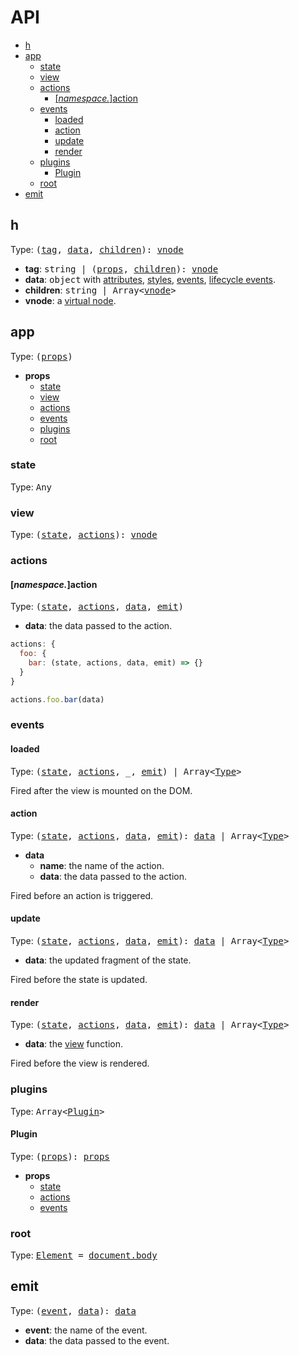 # API

* [h](#h)
* [app](#app)
  * [state](#state)
  * [view](#view)
  * [actions](#actions)
    * [[_namespace._]action](#actions-action)
  * [events](#events)
    * [loaded](#events-loaded)
    * [action](#events-action)
    * [update](#events-update)
    * [render](#events-render)
  * [plugins](#plugins)
    * [Plugin](#plugins-plugin)
  * [root](#root)
* [emit](#emit)

## <a name="h"></a> h

Type: <samp>([tag](#h-tag), [data](#h-data), [children](#h-children)): [vnode](#vnode)</samp>

* <a name="h-tag"></a>**tag**: <samp>string | ([props](#h-data), [children](#h-children)): [vnode](#vnode)</samp>
* <a name="h-data"></a>**data**: <samp>object</samp> with [attributes](https://developer.mozilla.org/en-US/docs/Web/HTML/Attributes), [styles](https://developer.mozilla.org/en-US/docs/Web/CSS/Reference), [events](https://developer.mozilla.org/en-US/docs/Web/API/GlobalEventHandlers), [lifecycle events](/docs/lifecycle-events.md).
* <a name="h-children"></a>**children**: <samp>string | Array\<[vnode](#vnode)\>
* <a name="vnode"></a>**vnode**: a [virtual node](/docs/virtual-nodes.md).

## <a name="app"></a> app

Type: <samp>([props](#app-props))</samp>

* <a name="app-props"></a> **props**
  * [state](#state)
  * [view](#view)
  * [actions](#actions)
  * [events](#events)
  * [plugins](#plugins)
  * [root](#root)

<a name="app-props"></a>

### <a name="state"></a> state

Type: <samp>Any</samp>

### <a name="view"></a> view

Type: <samp>([state](#state), [actions](#actions)): [vnode](#vnode)</samp>

### <a name="actions"></a> actions
#### <a name="actions-action"></a> [_namespace._]action

Type: <samp>([state](#state), [actions](#actions), [data](#actions-data), [emit](#emit))</samp>

* <a name="actions-data"></a> **data**: the data passed to the action.

```jsx
actions: {
  foo: {
    bar: (state, actions, data, emit) => {}
  }
}

actions.foo.bar(data)
```

### <a name="events"></a> events
#### <a name="events-loaded"></a> loaded

Type: <samp>([state](#state), [actions](#actions), _, [emit](#emit)) | Array\<[Type](#events-loaded)\></samp>

Fired after the view is mounted on the DOM.

#### <a name="events-action"></a> action

Type: <samp>([state](#state), [actions](#actions), [data](#events-action-data), [emit](#emit)): [data](#events-action-data) | Array\<[Type](#events-action)\></samp>

* <a name="events-action-data"></a>**data**
  * **name**: the name of the action.
  * **data**: the data passed to the action.

Fired before an action is triggered.

#### <a name="events-update"></a> update

Type: <samp>([state](#state), [actions](#actions), [data](#events-update-data), [emit](#emit)): [data](#events-update-data) | Array\<[Type](#events-update)\></samp>

* <a name="events-update-data"></a>**data**: the updated fragment of the state.

Fired before the state is updated.

#### <a name="events-render"></a> render

Type: <samp>([state](#state), [actions](#actions), [data](#events-render-data), [emit](#emit)): [data](#events-render-data) | Array\<[Type](#events-render)\></samp>

* <a name="events-render-data"></a>**data**: the [view](#view) function.

Fired before the view is rendered.

### <a name="plugins"></a> plugins

Type: <samp>Array\<[Plugin](#plugins-plugin)\></samp>

#### <a name="plugins-plugin"></a> Plugin

Type: <samp>([props](#app-props)): [props](#plugin-props)</samp>

* <a name="plugin-props"></a> **props**
  * [state](#state)
  * [actions](#actions)
  * [events](#events)

### <a name="root"></a> root

Type: <samp>[Element](https://developer.mozilla.org/en-US/docs/Web/API/Element) = [document.body](https://developer.mozilla.org/en-US/docs/Web/API/Document/body)</samp>

## <a name="emit"></a> emit

Type: <samp>([event](#emit-event), [data](#emit-data)): [data](#emit-data)</samp>

* <a name="emit-event"></a> **event**: the name of the event.
* <a name="emit-data"></a> **data**: the data passed to the event.
